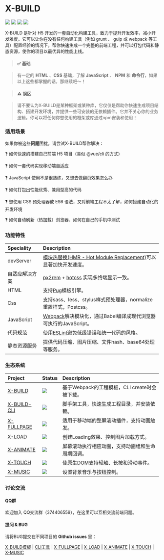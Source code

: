 # X-BUILD
![](https://img.shields.io/jenkins/s/https/jenkins.qa.ubuntu.com/view/Precise/view/All%20Precise/job/precise-desktop-amd64_default.svg)
![](https://img.shields.io/badge/NPM-v4.4.10-blue.svg)
![](https://img.shields.io/badge/CLI-v1.4.9-blue.svg)
![](https://img.shields.io/github/license/mashape/apistatus.svg)

X-BUILD 是针对 H5 开发的一套自动化构建工具，致力于提升开发效率，减小开发难度。它可以让你在没有任何构建工具（例如 grunt 、 gulp 或 webpack 等工具）配置经验的情况下，帮你快速生成一个完整的前端工程，并可以打包代码和静态资源，使你的项目以最优异的性能上线。

> #### ✅ 基础

> 有一定的 **HTML** 、**CSS** 基础，了解 **JavaScript** 、 **NPM** 和 **命令行**，如果以上这些都掌握的话，那继续吧～！

> #### ⚠️ 误区

> 请不要认为X-BUILD是某种框架或某种库，它仅仅是帮助你快速生成项目结构、搭建开发环境，并提供一些可安装的无依赖插件。它并不关心你的业务逻辑，你可以将任何你想使用的框架或库通过npm安装和使用！

### 适用场景

如果你被这些**问题**困扰，请尝试X-BUILD帮你解决：

❓ 如何快速的搭建自己前端 H5 项目（类似 @vue/cli 的方式）

❓ 如何一套代码实现移动端自适应

❓ JavaScript 使用不是很熟练，又想去做翻页效果怎么办

❓ 如何打包出性能优秀、兼用型高的代码

❓ 想使用 CSS 预处理器或 ES6 语法，又对前端工程不太了解，如何搭建自动化的开发环境

❓ 如何自动刷新（热加载）浏览器、如何在自己的手机中测试

### 功能特性

| Speciality | Description |
| :- | :- |
| devServer | [模块热替换(HMR - Hot Module Replacement)](https://webpack.docschina.org/concepts/hot-module-replacement/)可以显著加快开发速度。 |
| 自适应解决方案 | [px2rem](https://github.com/songsiqi/px2rem) + [hotcss](https://github.com/imochen/hotcss) 实现多终端显示一致。 |
| HTML | 支持[Pug](https://pug.bootcss.com/api/getting-started.html)模板引擎。 |
| Css | 支持sass、less、stylus样式预处理器，normalize重置样式，Postcss。 |
| JavaScript | [Webpack](https://webpack.docschina.org/concepts/)解决模块化，通过Babel编译成现代浏览器可执行的JavaScript。 |
| 代码规范 | 使用[ESLint](https://eslint.org/)避免低级错误和统一代码的风格。 |
| 静态资源服务 | 提供代码压缩、图片压缩、文件hash、base64处理等服务。 |

### 生态系统

| Project | Status | Description |
| :------ | :------ | :------ |
| <a href="https://github.com/codexu/x-build">X-BUILD</a> | <img src="https://img.shields.io/badge/npm-v4.4.10-blue.svg"> | 基于Webpack的工程模板，CLI create时会被下载。 |
| <a href="https://github.com/codexu/x-build-cli">X-BUILD-CLI</a> | <img src="https://img.shields.io/badge/npm-v1.4.9-blue.svg"> | 脚手架工具，快速生成工程目录，并安装依赖。 |
| <a href="https://github.com/codexu/x-fullpage">X-FULLPAGE</a> | <img src="https://img.shields.io/badge/npm-v1.2.2-blue.svg"> | 适用于移动端的整屏滚动插件，支持动画触发。 |
| <a href="https://github.com/codexu/x-load">X-LOAD</a> | <img src="https://img.shields.io/badge/npm-v1.3.4-blue.svg"> | 创建Loading效果、控制图片加载方式。 |
| <a href="https://github.com/codexu/x-animate">X-ANIMATE</a> | <img src="https://img.shields.io/badge/npm-v1.0.2-blue.svg"> | 屏幕滚动执行相应动画，支持动画组和生命周期回调。 |
| <a href="https://github.com/codexu/x-touch">X-TOUCH</a> | <img src="https://img.shields.io/badge/npm-v1.2.1-blue.svg"> | 使原生DOM支持轻触、长按和滑动事件。 |
| <a href="https://github.com/codexu/x-music">X-MUSIC</a> | <img src="https://img.shields.io/badge/npm-v1.0.2-blue.svg"> | 设置背景音乐与按钮控制。 |

### 讨论交流

#### QQ群

欢迎加入 QQ交流群（374406559），在这里可以互相交流前端问题。

#### 提问 & BUG

请将BUG提交在不同项目的 **Github issues** 里：

[X-BUILD模板](https://github.com/codexu/x-build/issues) | 
[CLI工具](https://github.com/codexu/x-build-cli/issues) | 
[X-FULLPAGE](https://github.com/codexu/x-fullpage/issues) | 
[X-LOAD](https://github.com/codexu/x-load/issues) | 
[X-ANIMATE](https://github.com/codexu/x-animate/issues) | 
[X-TOUCH](https://github.com/codexu/x-touch/issues) | 
[X-MUSIC](https://github.com/codexu/x-music/issues)